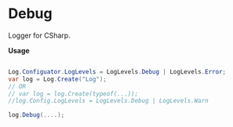 Debug
=====

Logger for CSharp.

**Usage**

```csharp

Log.Configuator.LogLevels = LogLevels.Debug | LogLevels.Error;
var log = Log.Create("Log");
// OR
// var log = log.Create(typeof(...));
//log.Config.LogLevels = LogLevels.Debug | LogLevels.Warn

log.Debug(....);


```
